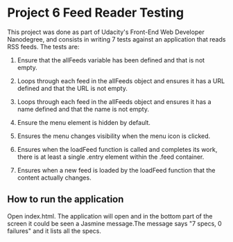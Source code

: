 # Project 6 Feed Reader Testing


This project was done as part of Udacity's Front-End Web Developer Nanodegree, and consists in writing 7 tests against an application that reads RSS feeds. The tests are:

1. Ensure that the allFeeds variable has been defined and that is not empty.

2. Loops through each feed in the allFeeds object and ensures it has a URL defined
   and that the URL is not empty. 

3. Loops through each feed in the allFeeds object and ensures it has a name defined
   and that the name is not empty.

4. Ensure the menu element is hidden by default.

5. Ensures the menu changes visibility when the menu icon is clicked.

6. Ensures when the loadFeed function is called and completes its work, there is at least a single .entry element within the .feed container.

7. Ensures when a new feed is loaded by the loadFeed function that the content actually changes. 

## How to run the application

Open index.html. The application will open and in the bottom part of the screen it could be seen a Jasmine message.The message says "7 specs, 0 failures" and it lists all the specs.


